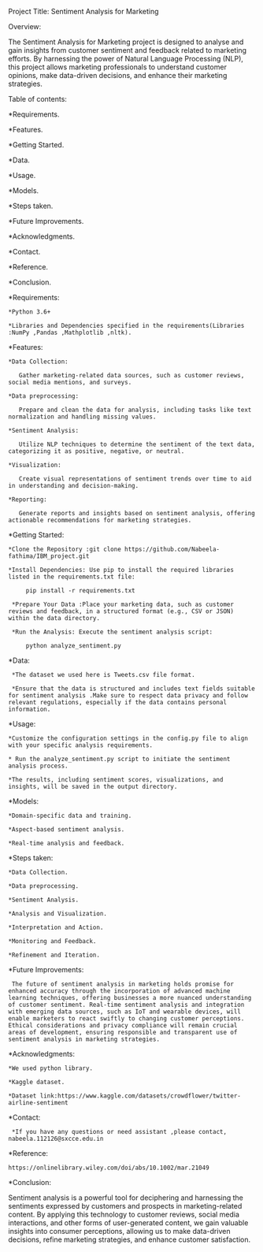 Project Title: Sentiment Analysis for Marketing

 

Overview:

The Sentiment Analysis for Marketing project is designed to analyse and gain insights from customer sentiment and feedback related to marketing efforts. By harnessing the power of Natural Language Processing (NLP), this project allows marketing professionals to understand customer opinions, make data-driven decisions, and enhance their marketing strategies.

 

Table of contents:

*Requirements.

*Features.

*Getting Started.

*Data.

*Usage.

*Models.

*Steps taken.

*Future Improvements.

*Acknowledgments.

*Contact.

*Reference.

*Conclusion.

 

*Requirements:

    *Python 3.6+

    *Libraries and Dependencies specified in the requirements(Libraries :NumPy ,Pandas ,Mathplotlib ,nltk).

   

*Features:

    *Data Collection:

       Gather marketing-related data sources, such as customer reviews, social media mentions, and surveys.

    *Data preprocessing:

       Prepare and clean the data for analysis, including tasks like text normalization and handling missing values.

    *Sentiment Analysis:

       Utilize NLP techniques to determine the sentiment of the text data, categorizing it as positive, negative, or neutral.

    *Visualization:

       Create visual representations of sentiment trends over time to aid in understanding and decision-making.

    *Reporting:

       Generate reports and insights based on sentiment analysis, offering actionable recommendations for marketing strategies.

 

*Getting Started:

    *Clone the Repository :git clone https://github.com/Nabeela-fathima/IBM_project.git

    *Install Dependencies: Use pip to install the required libraries listed in the requirements.txt file:

         pip install -r requirements.txt

     *Prepare Your Data :Place your marketing data, such as customer reviews and feedback, in a structured format (e.g., CSV or JSON) within the data directory.

     *Run the Analysis: Execute the sentiment analysis script:

         python analyze_sentiment.py

  

*Data:

     *The dataset we used here is Tweets.csv file format.

     *Ensure that the data is structured and includes text fields suitable for sentiment analysis .Make sure to respect data privacy and follow relevant regulations, especially if the data contains personal information.

 

*Usage:

    *Customize the configuration settings in the config.py file to align with your specific analysis requirements.

    * Run the analyze_sentiment.py script to initiate the sentiment analysis process.

    *The results, including sentiment scores, visualizations, and insights, will be saved in the output directory.

 

*Models:

    *Domain-specific data and training.

    *Aspect-based sentiment analysis.

    *Real-time analysis and feedback.

   

*Steps taken:

    *Data Collection.

    *Data preprocessing.

    *Sentiment Analysis.

    *Analysis and Visualization.

    *Interpretation and Action.

    *Monitoring and Feedback.

    *Refinement and Iteration.

 

*Future Improvements:

     The future of sentiment analysis in marketing holds promise for enhanced accuracy through the incorporation of advanced machine learning techniques, offering businesses a more nuanced understanding of customer sentiment. Real-time sentiment analysis and integration with emerging data sources, such as IoT and wearable devices, will enable marketers to react swiftly to changing customer perceptions. Ethical considerations and privacy compliance will remain crucial areas of development, ensuring responsible and transparent use of sentiment analysis in marketing strategies.

   

  *Acknowledgments:

    *We used python library.

    *Kaggle dataset.

    *Dataset link:https://www.kaggle.com/datasets/crowdflower/twitter-airline-sentiment

 

*Contact:

     *If you have any questions or need assistant ,please contact, nabeela.112126@sxcce.edu.in 

 

*Reference:

    https://onlinelibrary.wiley.com/doi/abs/10.1002/mar.21049

 

*Conclusion:

  Sentiment analysis is a powerful tool for deciphering and harnessing the sentiments expressed by customers and prospects in marketing-related content. By applying this technology to customer reviews, social media interactions, and other forms of user-generated content, we gain valuable insights into consumer perceptions, allowing us to make data-driven decisions, refine marketing strategies, and enhance customer satisfaction.

